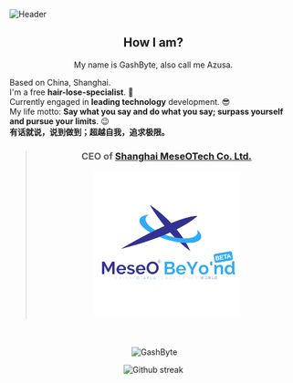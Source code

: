 ![Header](https://capsule-render.vercel.app/api?type=Waving&color=timeGradient&height=200&animation=fadeIn&section=header&text=M2tua1&fontSize=65)

<div align="center">

<h2 align="center">
How I am?
</h2>

My name is GashByte, also call me Azusa.

<p align="left">
Based on China, Shanghai.
<br/>
I'm a free <strong>hair-lose-specialist</strong>. 🤣
<br/>
Currently engaged in <strong>leading technology</strong> development. 😎
<br/>
My life motto: <strong>Say what you say and do what you say; surpass yourself and pursue your limits</strong>. 😉
<br/>
<strong>有话就说，说到做到；超越自我，追求极限。</strong>
</p>

<h3>

>CEO of [Shanghai MeseOTech Co. Ltd.](https://www.meseotech.org)
>
> <img src="./public/MeseOC.png" height="256px;"/>
>

</h3>

<br/>

<div align="center">
<p>&nbsp;<img align="center" src="https://github-readme-stats.vercel.app/api?username=GashByte&show_icons=true&locale=en&theme=github_dark&hide_border=true" alt="GashByte" /></p>
</div>

<div align="center">
<p>
<img src="https://github-readme-streak-stats.herokuapp.com?user=GashByte&theme=github-dark-blue&hide_border=true" alt="Github streak" />
</p>
</div>
